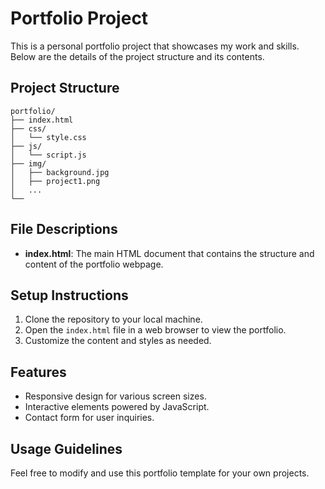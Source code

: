 # Portfolio Project

This is a personal portfolio project that showcases my work and skills. Below are the details of the project structure and its contents.

## Project Structure

```
portfolio/
├── index.html
├── css/
│   └── style.css
├── js/
│   └── script.js
├── img/
│   ├── background.jpg
│   ├── project1.png
│   ...
└── 
```

## File Descriptions

- **index.html**: The main HTML document that contains the structure and content of the portfolio webpage.
  
## Setup Instructions

1. Clone the repository to your local machine.
2. Open the `index.html` file in a web browser to view the portfolio.
3. Customize the content and styles as needed.

## Features

- Responsive design for various screen sizes.
- Interactive elements powered by JavaScript.
- Contact form for user inquiries.

## Usage Guidelines

Feel free to modify and use this portfolio template for your own projects.

